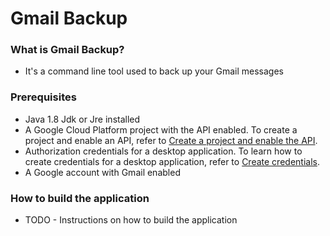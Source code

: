 # Gmail Backup

### What is Gmail Backup?
* It's a command line tool used to back up your Gmail messages


### Prerequisites
 * Java 1.8 Jdk or Jre installed
 * A Google Cloud Platform project with the API enabled. To create a project and enable an API, refer to [Create a project and enable the API](https://developers.google.com/workspace/guides/create-project).
 * Authorization credentials for a desktop application. To learn how to create credentials for a desktop application, refer to [Create credentials](https://developers.google.com/workspace/guides/create-credentials).
 * A Google account with Gmail enabled

### How to build the application
 - TODO - Instructions on how to build the application




